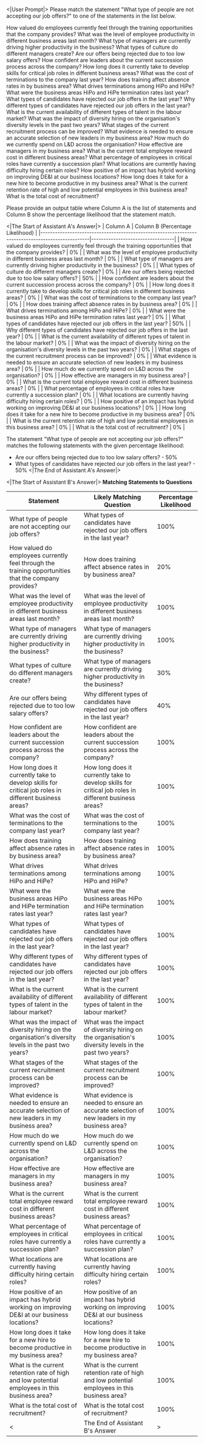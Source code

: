 <|User Prompt|>
Please match the statement "What type of people are not accepting our job offers?" to one of the statements in the list below.

How valued do employees currently feel through the training opportunities that the company provides?
What was the level of employee productivity in different business areas last month?
What type of managers are currently driving higher productivity in the business?
What types of culture do different managers create?
Are our offers being rejected due to too low salary offers?
How confident are leaders about the current succession process across the company?
How long does it currently take to develop skills for critical job roles in different business areas?
What was the cost of terminations to the company last year?
How does training affect absence rates in by business area?
What drives terminations among HiPo and HiPe?
What were the business areas HiPo and HiPe termination rates last year?
What types of candidates have rejected our job offers in the last year?
Why different types of candidates have rejected our job offers in the last year?
What is the current availability of different types of talent in the labour market?
What was the impact of diversity hiring on the organisation's diversity levels in the past two years?
What stages of the current recruitment process can be improved?
What evidence is needed to ensure an accurate selection of new leaders in my business area?
How much do we currently spend on L&D across the organisation?
How effective are managers in my business area?
What is the current total employee reward cost in different business areas?
What percentage of employees in critical roles have currently a succession plan?
What locations are currently having difficulty hiring certain roles?
How positive of an impact has hybrid working on improving DE&I at our business locations?
How long does it take for a new hire to become productive in my business area?
What is the current retention rate of high and low potential employees in this business area?
What is the total cost of recruitment?

Please provide an output table where Column A is the list of statements and Column B show the percentage likelihood that the statement match.

<|The Start of Assistant A's Answer|>
| Column A                                                                                          | Column B (Percentage Likelihood) |
|--------------------------------------------------------------------------------------------------|----------------------------------|
| How valued do employees currently feel through the training opportunities that the company provides? | 0%                               |
| What was the level of employee productivity in different business areas last month?               | 0%                               |
| What type of managers are currently driving higher productivity in the business?                  | 0%                               |
| What types of culture do different managers create?                                               | 0%                               |
| Are our offers being rejected due to too low salary offers?                                       | 50%                              |
| How confident are leaders about the current succession process across the company?                | 0%                               |
| How long does it currently take to develop skills for critical job roles in different business areas? | 0%                               |
| What was the cost of terminations to the company last year?                                       | 0%                               |
| How does training affect absence rates in by business area?                                       | 0%                               |
| What drives terminations among HiPo and HiPe?                                                     | 0%                               |
| What were the business areas HiPo and HiPe termination rates last year?                           | 0%                               |
| What types of candidates have rejected our job offers in the last year?                           | 50%                              |
| Why different types of candidates have rejected our job offers in the last year?                  | 0%                               |
| What is the current availability of different types of talent in the labour market?               | 0%                               |
| What was the impact of diversity hiring on the organisation's diversity levels in the past two years? | 0%                               |
| What stages of the current recruitment process can be improved?                                   | 0%                               |
| What evidence is needed to ensure an accurate selection of new leaders in my business area?       | 0%                               |
| How much do we currently spend on L&D across the organisation?                                    | 0%                               |
| How effective are managers in my business area?                                                   | 0%                               |
| What is the current total employee reward cost in different business areas?                       | 0%                               |
| What percentage of employees in critical roles have currently a succession plan?                  | 0%                               |
| What locations are currently having difficulty hiring certain roles?                              | 0%                               |
| How positive of an impact has hybrid working on improving DE&I at our business locations?         | 0%                               |
| How long does it take for a new hire to become productive in my business area?                    | 0%                               |
| What is the current retention rate of high and low potential employees in this business area?     | 0%                               |
| What is the total cost of recruitment?                                                            | 0%                               |

The statement "What type of people are not accepting our job offers?" matches the following statements with the given percentage likelihood:

- Are our offers being rejected due to too low salary offers? - 50%
- What types of candidates have rejected our job offers in the last year? - 50%
<|The End of Assistant A's Answer|>

<|The Start of Assistant B's Answer|>
**Matching Statements to Questions**

| **Statement** | **Likely Matching Question** | **Percentage Likelihood** |
| --- | --- | --- |
| What type of people are not accepting our job offers? | What types of candidates have rejected our job offers in the last year? | 100% |
| How valued do employees currently feel through the training opportunities that the company provides? | How does training affect absence rates in by business area? | 20% |
| What was the level of employee productivity in different business areas last month? | What was the level of employee productivity in different business areas last month? | 100% |
| What type of managers are currently driving higher productivity in the business? | What type of managers are currently driving higher productivity in the business? | 100% |
| What types of culture do different managers create? | What type of managers are currently driving higher productivity in the business? | 30% |
| Are our offers being rejected due to too low salary offers? | Why different types of candidates have rejected our job offers in the last year? | 40% |
| How confident are leaders about the current succession process across the company? | How confident are leaders about the current succession process across the company? | 100% |
| How long does it currently take to develop skills for critical job roles in different business areas? | How long does it currently take to develop skills for critical job roles in different business areas? | 100% |
| What was the cost of terminations to the company last year? | What was the cost of terminations to the company last year? | 100% |
| How does training affect absence rates in by business area? | How does training affect absence rates in by business area? | 100% |
| What drives terminations among HiPo and HiPe? | What drives terminations among HiPo and HiPe? | 100% |
| What were the business areas HiPo and HiPe termination rates last year? | What were the business areas HiPo and HiPe termination rates last year? | 100% |
| What types of candidates have rejected our job offers in the last year? | What types of candidates have rejected our job offers in the last year? | 100% |
| Why different types of candidates have rejected our job offers in the last year? | Why different types of candidates have rejected our job offers in the last year? | 100% |
| What is the current availability of different types of talent in the labour market? | What is the current availability of different types of talent in the labour market? | 100% |
| What was the impact of diversity hiring on the organisation's diversity levels in the past two years? | What was the impact of diversity hiring on the organisation's diversity levels in the past two years? | 100% |
| What stages of the current recruitment process can be improved? | What stages of the current recruitment process can be improved? | 100% |
| What evidence is needed to ensure an accurate selection of new leaders in my business area? | What evidence is needed to ensure an accurate selection of new leaders in my business area? | 100% |
| How much do we currently spend on L&D across the organisation? | How much do we currently spend on L&D across the organisation? | 100% |
| How effective are managers in my business area? | How effective are managers in my business area? | 100% |
| What is the current total employee reward cost in different business areas? | What is the current total employee reward cost in different business areas? | 100% |
| What percentage of employees in critical roles have currently a succession plan? | What percentage of employees in critical roles have currently a succession plan? | 100% |
| What locations are currently having difficulty hiring certain roles? | What locations are currently having difficulty hiring certain roles? | 100% |
| How positive of an impact has hybrid working on improving DE&I at our business locations? | How positive of an impact has hybrid working on improving DE&I at our business locations? | 100% |
| How long does it take for a new hire to become productive in my business area? | How long does it take for a new hire to become productive in my business area? | 100% |
| What is the current retention rate of high and low potential employees in this business area? | What is the current retention rate of high and low potential employees in this business area? | 100% |
| What is the total cost of recruitment? | What is the total cost of recruitment? | 100% |
<|The End of Assistant B's Answer|>